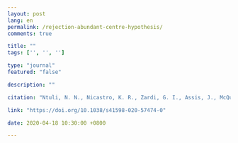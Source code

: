 ```yaml
---
layout: post
lang: en
permalink: /rejection-abundant-centre-hypothesis/
comments: true

title: ""
tags: ['', '', '']

type: "journal"
featured: "false"

description: ""

citation: "Ntuli, N. N., Nicastro, K. R., Zardi, G. I., Assis, J., McQuaid, C. D., & Teske, P. R. (2020). Rejection of the genetic implications of the “Abundant Centre Hypothesis” in marine mussels. Scientific Reports."

link: "https://doi.org/10.1038/s41598-020-57474-0"

date: 2020-04-18 10:30:00 +0800

---
```

